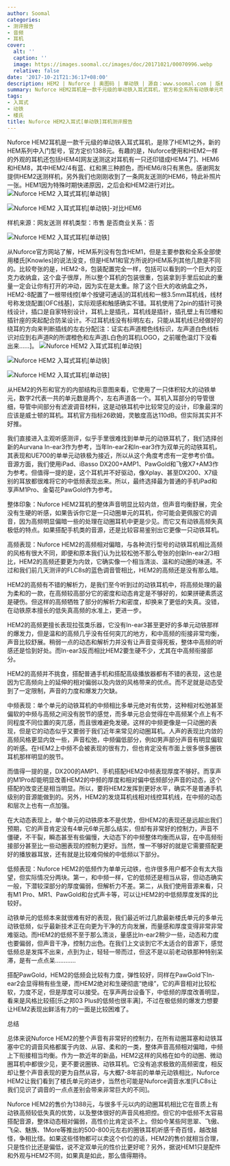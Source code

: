 ```yaml
---
author: Soomal
categories:
- 测评报告
- 音频
- 耳机
cover:
  alt: ''
  caption: ''
  image: https://images.soomal.cc/images/doc/20171021/00070996.webp
  relative: false
date: '2017-10-21T21:36:17+08:00'
description: HEM2 | Nuforce | 奥图码 | 单动铁 | 源自：www.soomal.com | 版权：原创 |  平均/总评分：10.00/80
summary: Nuforce HEM2耳机是一款千元级的单动铁入耳式耳机，官方称全系所有动铁单元均是楼氏产品，有趣的是，Nuforce使用和HEM2一样的外观的耳机还包括HEM4、HEM6和HEM8。每个声道一只动铁单元的配置是近年来少见的配置，它的表现如何呢？
tags:
- 入耳式
- 动铁
- 楼氏
title: Nuforce HEM2入耳式[单动铁]耳机测评报告
---
```


Nuforce HEM2耳机是一款千元级的单动铁入耳式耳机，是除了HEM1之外，新的HEM系列中入门型号，官方定价1388元。有趣的是，Nuforce使用和HEM2一样的外观的耳机还包括HEM4[网友送测这对耳机有一只还印错成HEM4了]、HEM6和HEM8，其中HEM2/4有蓝、红和黑三种颜色，而HEM6/8只有黑色。感谢网友提供HEM2送测样机，另外我们也刚刚收到了一条网友送测的HEM6，特此补照片一张。HEM1因为特殊时期快递原因，之后会和HEM2进行对比。
![Nuforce HEM2 入耳式耳机[单动铁]](https://images.soomal.cc/images/doc/20171013/00070816.webp)




![Nuforce HEM2 入耳式耳机[单动铁]-对比HEM6](https://images.soomal.cc/images/doc/20171021/00070997.webp)





样机来源：网友送测
样机类型：市售
是否商业关系：否

![Nuforce HEM2 入耳式耳机[单动铁]](https://images.soomal.cc/images/doc/20171013/00070817.webp)




从Nuforce官方网站了解，HEM系列没有包含HEM1，但是主要参数和全系全部使用楼氏[Knowles]的说法没变，但是HEM1和官方所说的HEM系列其他几款是不同的。比较夸张的是，HEM2-8，包装配置完全一样，包括可以看到的一个巨大的亚克力收纳盒，这个盒子很厚，所以整个耳机的包装很重，包装拿到手里后如此的重量一定会让你有打开的冲动，因为实在是太重。除了这个巨大的收纳盒之外，HEM2-8配置了一根带线控[单个按键可通话]的耳机线和一根3.5mm耳机线，线材号称发烧配置[OFC线基]，实际观感和触感确实不错。耳机使用了2pin的插针可换线设计，插口是自家特别设计，耳机上是插孔，耳机线是插针，插孔壁上有凹槽和插针座的突起配合防呆设计。不过耳机线没有标明左右，只能从耳机线已经做好的绕耳的方向来判断插线的左右分配[注：证实右声道橙色线标识，左声道白色线标识对应到右声道R的所谓橙色和左声道L白色的耳机LOGO，之前暖色温灯下没看出来……]。
![Nuforce HEM2 入耳式耳机[单动铁]](https://images.soomal.cc/images/doc/20171013/00070818.webp)




![Nuforce HEM2 入耳式耳机[单动铁]](https://images.soomal.cc/images/doc/20171013/00070819.webp)




![Nuforce HEM2 入耳式耳机[单动铁]](https://images.soomal.cc/images/doc/20171013/00070825.webp)




从HEM2的外形和官方的内部结构示意图来看，它使用了一只体积较大的动铁单元，数字2代表一共的单元数是两个，左右声道各一个。耳机入耳部分的导管很细，导管中间部分有滤波调音材料，这是动铁耳机中比较常见的设计，印象最深的应该是威士顿的耳机。耳机官方指标26欧姆，灵敏度高达110dB。但实际其实并不好推。

我们直接进入主观听感测评，似乎手里很难找到单单元的动铁耳机了，我们选择创新的Aurvana In-ear3作为参考，当年In-ear2和In-ear3作为双单元的动铁耳机，其表现和UE700的单单元动铁极为接近，所以从这个角度考虑有一定参考价值。音源方面，我们使用iPad、iBasso DX200+AMP1、PawGold和飞傲X7+AM3作为参考。但值得一提的是，这个耳机并不好驱动，像Xplay、甚至DX200、X7级别的耳放都很难将它的中低频表现出来。所以，最终选择最为普通的手机iPad和享声M1Pro、金菊花PawGold作为参考。

整体印象：Nuforce HEM2耳机的整体声音明显比较内敛，但声音均衡舒展，完全没有生硬的听感，如果告诉你它是一只动圈单元的耳机，你可能会更佩服它的调音，因为高频明显偏暗一些的处理在动圈耳机中更是少见。而它又有动铁高频失真极低的特点。如果搭配手机类的音源，还是比较容易鉴别出它更像一只动铁耳机。

高频表现：Nuforce HEM2的高频相对偏暗，与各种流行型号的动铁耳机相比高频的风格有很大不同，即便和原本我们认为比较松弛不那么夸张的创新In-ear2/3相比，HEM2的高频还要更为内敛，它确实像一个相当清淡、温和的动圈的味道。不过和我们前几天测评的FLC8s的蓝色调音管相比，HEM2的高频还是没有那么暗。

HEM2的高频有不错的解析力，是我们至今听到过的动铁耳机中，将高频处理的最为柔和的一款，在高频较高部分它的密度和动态肯定是不够好的，如果拼硬素质这是硬伤。但这样的高频牺牲了部分的解析力和密度，却换来了更低的失真。没错，在动铁原本擅长的低失真高频的水准上，更进一步。

HEM2的高频更擅长表现拉弦类乐器，它没有In-ear3甚至更好的多单元动铁那样的爆发力，但是温和的高频几乎没有任何突兀的地方，和中高频的衔接非常均衡，声音比较舒展。稍弱一点的动态和解析力并没有让声音变得死板，整体中高频的听感还是恰到好处。而In-ear3反而相比HEM2要生硬不少，尤其在中高频衔接部分。

HEM2的高频并不挑食，搭配普通手机和搭配高级播放器都有不错的表现，这也是因为它高频向上的延伸的相对偏弱以及内敛的风格带来的优点。而不足就是动态受到了一定限制，声音的力度和爆发力欠缺。

中频表现：单个单元的动铁耳机的中频相比多单元绝对有优势，这种相对松弛甚至偏软的中频与高频之间没有脱节的感觉，而多单元总会觉得在中高频某个点上有不同程度不同位置的突兀感，而且很难避免发硬。这样的中频更像是一只动圈的表现，但是它的动态似乎又要弱于我们近年来常见的动圈耳机。人声的表现比内敛的高频风格更显内敛一些，声音松弛，中频偏低部分，例如男声部分声音有明显偏软的听感。在HEM2上中频不会被表现的很有力，但也肯定没有市面上很多很多圈铁耳机那样明显的脱节。

而值得一提的是，DX200的AMP1、手机搭配HEM2中频表现厚度不够好。而享声的M1Pro却能明显改善HEM2的中频的厚度和相对偏中低频部分声音的动态，这个搭配的改变还是相当明显。所以，要将HEM2发挥到更好水平，确实不是普通手机级别的音源能做到的。另外，HEM2的发烧耳机线相对线控耳机线，在中频的动态和层次上也有一点加强。

在大动态表现上，单个单元的动铁原本不是优势，但HEM2的表现还是远超出我们预期，它的声音肯定没有4单元6单元那么结实，但却有非常好的控制力，声音不僵硬，不干裂，瞬态甚至有些偏慢，大动态下的中频整体均衡而从容，在中高频衔接部分甚至比一些动圈表现的控制力更好。当然，惟一不够好的就是它需要搭配更好的播放器耳放，还有就是比较难伺候的中低频以下部分。

低频表现：Nuforce HEM2的低频作为单单元动铁，也许很多用户都不会有太大指望，但实际情况分两块。第一，和中频一样，它的低频还是相当从容，但动态确实一般，下潜较深部分的厚度偏弱，但解析力不差。第二，从我们使用音源来看，只有M1 Pro、MR1、PawGold和台式声卡等，可以让HEM2的中低频厚度发挥的比较好。

动铁单元的低频本来就很难有好的表现，我们最近听过几款最新楼氏单元的多单元动铁低频，似乎最新技术正在向更为干净的方向发展，而量感和厚度变得非常非常难驱动。而HEM2的低频不至于那么清淡，量感比In-ear2稍少一些，动态和力度也要偏弱，但声音干净，控制力出色。在我们上文谈到它不太适合的音源下，感觉低频总是发挥不出来，点到为止，轻轻一带而过，但这不是以前老动铁那种特别呆滞，是有一点点呆…………

搭配PawGold，HEM2的低频会比较有力度，弹性较好，同样在PawGold下In-ear2会显得稍有些生硬，而HEM2绝对和生硬彻底“绝缘”，它的声音相对比较松软，力度不足，但是厚度可以接受。在享声两台设备下，中低频的厚度改善明显，看来是风格比较搭[乐之邦03 Plus的低频也很丰满]，不过在极低频的爆发力想要让HEM2表现出鲜活有力的一面是比较困难了。

总结

总体来说Nuforce HEM2的整个声音有非常好的控制力，在所有动圈耳塞和动铁耳塞中它的调音风格都属于内敛、从容、柔和的一类，整体声音高频相对偏暗，中频上下衔接相当均衡。作为一款近年的新品，HEM2这样的风格在如今的动圈、微动圈耳机中都很少见，更不要说圈铁、动铁耳机。它没有追求极致的高频密度，相反却让整个声音表现的更为自然从容，与大概7-8年前的单单元动铁相比，Nuforce HEM2让我们看到了楼氏单元的进步，当然也可能是Nuforce调音水准[FLC8s让我们见识了调音的一点点差别会带来非常巨大的不同]。

Nuforce HEM2的售价为1388元，与很多千元以内的动圈耳机相比它在音质上有动铁高频较低失真的优势，以及整体很好的声音风格把控。但它的中低频不太容易搭配音源，整体动态相对偏弱，高性价比肯定谈不上。但如今某些阿思翠、飞傲、飞朵、魅族、1More等推出的500-800元左右的圈铁耳机听感千奇百怪，越改越怪，争相比怪。如果这些怪物都可以卖这个价位的话，HEM2的售价就相当合理，只是性价比还是偏低，说不定双单元的性价比更好呢？另外，据说HEM1只是配件和外观与HEM2不同，如果真是如此，那么值得期待。